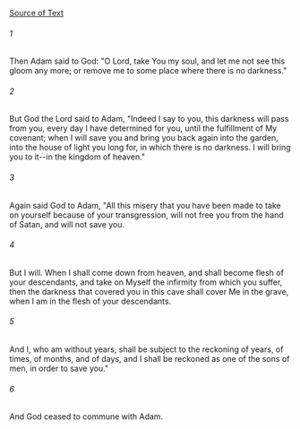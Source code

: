 [Source of Text](https://github.com/scrollmapper/bible_databases_deuterocanonical)

###### 1
Then Adam said to God: "O Lord, take You my soul, and let me not see
this gloom any more; or remove me to some place where there is no
darkness."

###### 2
But God the Lord said to Adam, "Indeed I say to you, this darkness
will pass from you, every day I have determined for you, until the
fulfillment of My covenant; when I will save you and bring you back
again into the garden, into the house of light you long for, in which
there is no darkness.  I will bring you to it--in the kingdom of
heaven."

###### 3
Again said God to Adam, "All this misery that you have been made to
take on yourself because of your transgression, will not free you from
the hand of Satan, and will not save you.

###### 4
But I will.  When I shall come down from heaven, and shall become
flesh of your descendants, and take on Myself the infirmity from which
you suffer, then the darkness that covered you in this cave shall cover
Me in the grave, when I am in the flesh of your descendants.

###### 5
And I, who am without years, shall be subject to the reckoning of
years, of times, of months, and of days, and I shall be reckoned as one
of the sons of men, in order to save you."

###### 6
And God ceased to commune with Adam.